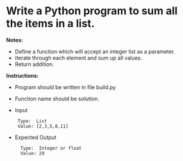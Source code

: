 # Write a Python program to sum all the items in a list.

**Notes:**
* Define a function which will accept an integer list as a parameter.
* Iterate through each element and sum up all values.
* Return addition.


**Instructions:**
* Program should be written in file build.py
* Function name should be solution.
* Input 
      
       Type:  List
       Value: [2,3,5,8,11]
       
* Expected Output

        Type:  Integer or float
        Value: 29

